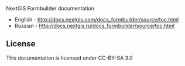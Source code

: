 NextGIS Formbuilder documentation

* English - http://docs.nextgis.com/docs_formbuilder/source/toc.html
* Russian - http://docs.nextgis.ru/docs_formbuilder/source/toc.html

License
-------------
This documentation is licensed under CC-BY-SA 3.0

